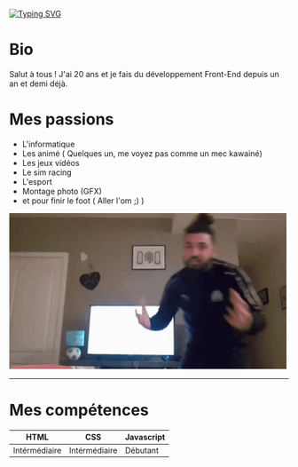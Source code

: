 <a href="https://git.io/typing-svg"><img src="https://readme-typing-svg.demolab.com?font=Fira+Code&pause=1000&color=42F7E6&width=435&lines=Hello%2C+I'm+d0um3h" alt="Typing SVG" /></a>



# Bio 

Salut à tous ! J'ai 20 ans et je fais du développement Front-End depuis un an et demi déjà.
# Mes passions

- L'informatique
- Les animé ( Quelques un, me voyez pas comme un mec kawainé)
- Les jeux vidéos
- Le sim racing
- L'esport
- Montage photo (GFX)
- et pour finir le foot ( Aller l'om ;) )



<img src="mogif.gif" width="500">

----

# Mes  compétences 

HTML| CSS | Javascript |
------- | -------- | --------
Intérmédiaire|Intérmédiaire|Débutant 
